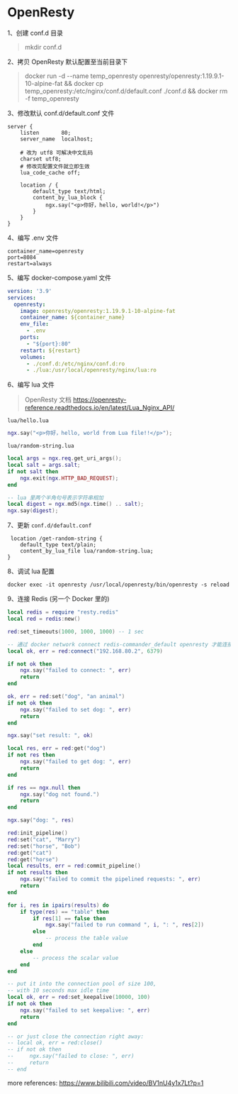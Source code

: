 # OpenResty

1、创建 conf.d 目录
> mkdir conf.d

2、拷贝 OpenResty 默认配置至当前目录下
> docker run -d --name temp_openresty openresty/openresty:1.19.9.1-10-alpine-fat && docker cp temp_openresty:/etc/nginx/conf.d/default.conf ./conf.d && docker rm -f temp_openresty

3、修改默认 conf.d/default.conf 文件
```nginx configuration
server {
    listen       80;
    server_name  localhost;

    # 改为 utf8 可解决中文乱码
    charset utf8;
    # 修改完配置文件就立即生效
    lua_code_cache off; 

    location / {
        default_type text/html;
        content_by_lua_block {
            ngx.say("<p>你好，hello, world!</p>")
        }
    }   
}
```

4、编写 .env 文件
```dotenv
container_name=openresty
port=8084
restart=always
```

5、编写 docker-compose.yaml 文件
```yaml
version: '3.9'
services:
  openresty:
    image: openresty/openresty:1.19.9.1-10-alpine-fat
    container_name: ${container_name}
    env_file:
      - .env
    ports:
      - "${port}:80"
    restart: ${restart}
    volumes:
      - ./conf.d:/etc/nginx/conf.d:ro
      - ./lua:/usr/local/openresty/nginx/lua:ro
```

6、编写 lua 文件

> OpenResty 文档 https://openresty-reference.readthedocs.io/en/latest/Lua_Nginx_API/

`lua/hello.lua`
```lua
ngx.say("<p>你好，hello, world from Lua file!!</p>");
```

`lua/random-string.lua`
```lua
local args = ngx.req.get_uri_args();
local salt = args.salt;
if not salt then
    ngx.exit(ngx.HTTP_BAD_REQUEST);
end

-- lua 里两个半角句号表示字符串相加
local digest = ngx.md5(ngx.time() .. salt);
ngx.say(digest);
```

7、更新 `conf.d/default.conf`
```dotenv
 location /get-random-string {
    default_type text/plain;
    content_by_lua_file lua/random-string.lua;
}
```

8、调试 lua 配置
```shell
docker exec -it openresty /usr/local/openresty/bin/openresty -s reload
```

9、连接 Redis (另一个 Docker 里的)
```lua
local redis = require "resty.redis"
local red = redis:new()

red:set_timeouts(1000, 1000, 1000) -- 1 sec

-- 通过 docker network connect redis-commander_default openresty 才能连接另一个 Docker 里的 redis
local ok, err = red:connect("192.168.80.2", 6379)

if not ok then
    ngx.say("failed to connect: ", err)
    return
end

ok, err = red:set("dog", "an animal")
if not ok then
    ngx.say("failed to set dog: ", err)
    return
end

ngx.say("set result: ", ok)

local res, err = red:get("dog")
if not res then
    ngx.say("failed to get dog: ", err)
    return
end

if res == ngx.null then
    ngx.say("dog not found.")
    return
end

ngx.say("dog: ", res)

red:init_pipeline()
red:set("cat", "Marry")
red:set("horse", "Bob")
red:get("cat")
red:get("horse")
local results, err = red:commit_pipeline()
if not results then
    ngx.say("failed to commit the pipelined requests: ", err)
    return
end

for i, res in ipairs(results) do
    if type(res) == "table" then
        if res[1] == false then
            ngx.say("failed to run command ", i, ": ", res[2])
        else
            -- process the table value
        end
    else
        -- process the scalar value
    end
end

-- put it into the connection pool of size 100,
-- with 10 seconds max idle time
local ok, err = red:set_keepalive(10000, 100)
if not ok then
    ngx.say("failed to set keepalive: ", err)
    return
end

-- or just close the connection right away:
-- local ok, err = red:close()
-- if not ok then
--     ngx.say("failed to close: ", err)
--     return
-- end
```

more references: https://www.bilibili.com/video/BV1nU4y1x7Lt?p=1